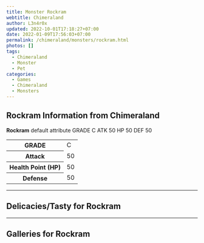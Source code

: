 ```yaml
---
title: Monster Rockram
webtitle: Chimeraland
author: L3n4r0x
updated: 2022-10-01T17:18:27+07:00
date: 2022-01-09T17:56:03+07:00
permalink: /chimeraland/monsters/rockram.html
photos: []
tags:
  - Chimeraland
  - Monster
  - Pet
categories:
  - Games
  - Chimeraland
  - Monsters
---
```


<section id="bootstrap-wrapper"><link rel="stylesheet" href="https://cdn.statically.io/gh/dimaslanjaka/Web-Manajemen/40ac3225/css/bootstrap-4.5-wrapper.css"/><h2>Rockram Information from Chimeraland</h2><p><b>Rockram</b> default attribute GRADE C ATK 50 HP 50 DEF 50<table><tr><th>GRADE</th><td>C</td></tr><tr><th>Attack</th><td>50</td></tr><tr><th>Health Point (HP)</th><td>50</td></tr><tr><th>Defense</th><td>50</td></tr></table></p><hr/><h2>Delicacies/Tasty for Rockram</h2><hr/><div id="gallery"><h2>Galleries for Rockram</h2><div class="row"></div></div></section>